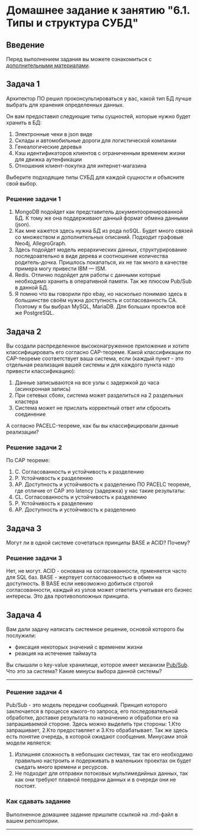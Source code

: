 # Домашнее задание к занятию "6.1. Типы и структура СУБД"

## Введение

Перед выполнением задания вы можете ознакомиться с 
[дополнительными материалами](https://github.com/netology-code/virt-homeworks/tree/master/additional/README.md).

## Задача 1

Архитектор ПО решил проконсультироваться у вас, какой тип БД 
лучше выбрать для хранения определенных данных.

Он вам предоставил следующие типы сущностей, которые нужно будет хранить в БД:

1. Электронные чеки в json виде
2. Склады и автомобильные дороги для логистической компании
3. Генеалогические деревья
4. Кэш идентификаторов клиентов с ограниченным временем жизни для движка аутенфикации
5. Отношения клиент-покупка для интернет-магазина

Выберите подходящие типы СУБД для каждой сущности и объясните свой выбор.

### Решение задачи 1
1. MongoDB подойдет как представитель документооренированной БД. К тому же она поддерживают данный формат обмена данными (json).
2. Как мне кажется здесь нужна БД из рода noSQL. Будет много связей со множеством и дополнительных описаний. Подходит графовые Neo4j, AllegroGraph.
3. Здесь подойдет модель иерархических данных, структурирование последоавтельно в виде дерева и соотношение количества родитель-дочка. Пришлось покапаться, их не так много в качестве примера могу привести IBM — ISM.
4. Redis. Отлично подойдет для работы с данными которые необходимо хранить в оперативной памяти. Так же плюсом Pub/Sub в данной БД.
5. Я помню что вы говорили про ebay, но насколько понимаю здесь в большинстве своём нужна доступность и согласованность СА. Поэтому я бы выбрал MySQL, MariaDB. Для больших проектов всё же PostgreSQL.


## Задача 2

Вы создали распределенное высоконагруженное приложение и хотите классифицировать его согласно 
CAP-теореме. Какой классификации по CAP-теореме соответствует ваша система, если 
(каждый пункт - это отдельная реализация вашей системы и для каждого пункта надо привести классификацию):

1. Данные записываются на все узлы с задержкой до часа (асинхронная запись)
2. При сетевых сбоях, система может разделиться на 2 раздельных кластера
3. Система может не прислать корректный ответ или сбросить соединение

А согласно PACELC-теореме, как бы вы классифицировали данные реализации?
### Решение задачи 2
По CAP теореме:
1. C. Согласованность и устойчивость к разделению
2. P. Устойчивость к разделению
3. AP. Доступность и устойчивость к разделению
ПО PACELC теореме, где отличие от CAP это latency (задержка) у нас такие результаты:
1. CL. Согласованность и устойчивость к разделению
2. P. Устойчивость к разделению
3. AP. Доступность и устойчивость к разделению

## Задача 3

Могут ли в одной системе сочетаться принципы BASE и ACID? Почему?
### Решение задачи 3
Нет, не могут. ACID - основана на согласованности, прменяется часто для SQL баз.
BASE - жертвует согласованностью в обмен на доступность. В BASE если невозможно добиться строгой согласованности, каждый из узлов может ответить учитывая его бизнес интересы. 
Это два противоположных принципа.


## Задача 4

Вам дали задачу написать системное решение, основой которого бы послужили:

- фиксация некоторых значений с временем жизни
- реакция на истечение таймаута

Вы слышали о key-value хранилище, которое имеет механизм [Pub/Sub](https://habr.com/ru/post/278237/). 
Что это за система? Какие минусы выбора данной системы?

---
### Решение задачи 4
Pub/Sub - это модель передачи сообщений. Принцип которого заключается в процессе какого-то запроса, его последовательной обработке, доставке результата по назначению и обработки его на запрашиваемой стороне. Здесь можно выделить три стороны: 1.Кто запрашивает, 2.Кто предоставляет и 3.Кто обрабатывает. Так же здесь есть понятие очередь, в которой ожидают сообщения.
Минусами этой модели является:
1. Излишняя сложность в небольших системах, так так его необходимо правильно настроить и подерживать в маленьких проектах он будет съедать много времени и ресурсов.
2. Не подходит для отправки потоковых мультимедийных данных, так как они требуют плавной пеердачи данных и в очереди они не постоят.


### Как cдавать задание

Выполненное домашнее задание пришлите ссылкой на .md-файл в вашем репозитории.

---
